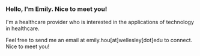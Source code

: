 ### Hello, I'm Emily. Nice to meet you!

I'm a healthcare provider who is interested in the applications of technology in healthcare.

Feel free to send me an email at emily.hou[at]wellesley[dot]edu to connect. Nice to meet you!
